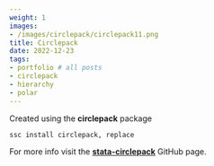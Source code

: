 ```yaml
---
weight: 1
images:
- /images/circlepack/circlepack11.png
title: Circlepack
date: 2022-12-23
tags:
- portfolio # all posts
- circlepack
- hierarchy
- polar
---
```


Created using the **circlepack** package

```
ssc install circlepack, replace
```

For more info visit the [**stata-circlepack**][def] GitHub page.

[def]: https://github.com/asjadnaqvi/stata-circlepack